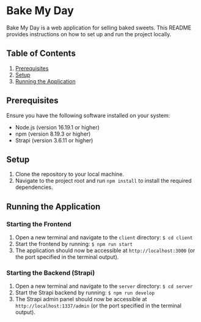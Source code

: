 # Bake My Day

Bake My Day is a web application for selling baked sweets. This README provides instructions on how to set up and run the project locally.

## Table of Contents
1. [Prerequisites](#prerequisites)
2. [Setup](#setup)
3. [Running the Application](#running-the-application)

## Prerequisites

Ensure you have the following software installed on your system:

- Node.js (version 16.19.1 or higher)
- npm (version 8.19.3 or higher)
- Strapi (version 3.6.11 or higher)

## Setup

1. Clone the repository to your local machine.
2. Navigate to the project root and run `npm install` to install the required dependencies.

## Running the Application

### Starting the Frontend

1. Open a new terminal and navigate to the `client` directory: `$ cd client`
2. Start the frontend by running: `$ npm run start`
3. The application should now be accessible at `http://localhost:3000` (or the port specified in the terminal output).

### Starting the Backend (Strapi)

1. Open a new terminal and navigate to the `server` directory: `$ cd server`
2. Start the Strapi backend by running: `$ npm run develop`
3. The Strapi admin panel should now be accessible at `http://localhost:1337/admin` (or the port specified in the terminal output).
